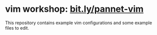 # vim workshop: [bit.ly/pannet-vim](https://bit.ly/pannet-vim)

This repository contains example vim configurations and some example files to edit. 
